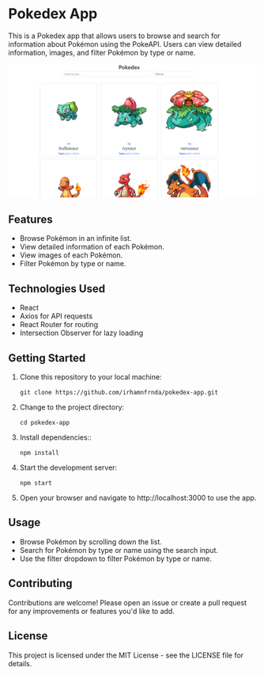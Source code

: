 # Pokedex App

This is a Pokedex app that allows users to browse and search for information about Pokémon using the PokeAPI. Users can view detailed information, images, and filter Pokémon by type or name.

![Screenshot](screenshot/pokedex.png)

## Features

- Browse Pokémon in an infinite list.
- View detailed information of each Pokémon.
- View images of each Pokémon.
- Filter Pokémon by type or name.

## Technologies Used

- React
- Axios for API requests
- React Router for routing
- Intersection Observer for lazy loading

## Getting Started

1. Clone this repository to your local machine:

   ```shell
   git clone https://github.com/irhamnfrnda/pokedex-app.git

2. Change to the project directory:

   ```shell
   cd pokedex-app

3. Install dependencies::

   ```shell
   npm install

4. Start the development server:

   ```shell
   npm start

5. Open your browser and navigate to http://localhost:3000 to use the app.


## Usage

- Browse Pokémon by scrolling down the list.
- Search for Pokémon by type or name using the search input.
- Use the filter dropdown to filter Pokémon by type or name.

## Contributing

Contributions are welcome! Please open an issue or create a pull request for any improvements or features you'd like to add.

## License

This project is licensed under the MIT License - see the LICENSE file for details.
